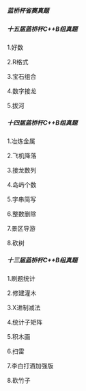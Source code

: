 ##### 蓝桥杯省赛真题


##### 十五届蓝桥杯C++B组真题
1.好数

2.R格式

3.宝石组合

4.数字接龙

5.拔河


##### 十四届蓝桥杯C++B组真题
1.冶炼金属

2.飞机降落

3.接龙数列

4.岛屿个数

5.字串简写

6.整数删除

7.景区导游

8.砍树

##### 十三届蓝桥杯C++B组真题

1.刷题统计

2.修建灌木

3.X进制减法

4.统计子矩阵

5.积木画

6.扫雷

7.李白打酒加强版

8.砍竹子


